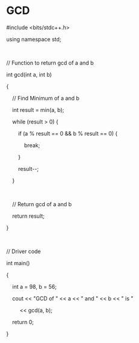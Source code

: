 # GCD
#include <bits/stdc++.h>

using namespace std; 

 

// Function to return gcd of a and b

int gcd(int a, int b) 

{

    // Find Minimum of a and b 

    int result = min(a, b); 

    while (result > 0) { 

        if (a % result == 0 && b % result == 0) { 

            break; 

        } 

        result--; 

    } 

 

    // Return gcd of a and b 

    return result; 

}

 

// Driver code

int main() 

{

    int a = 98, b = 56; 

    cout << "GCD of " << a << " and " << b << " is " 

         << gcd(a, b); 

    return 0; 

}

